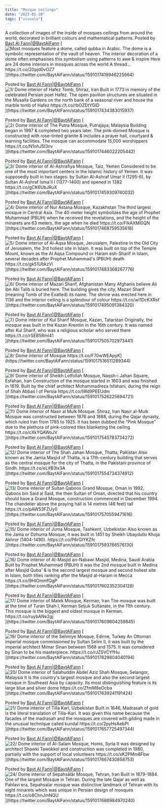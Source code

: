 ```yaml
---
title: "Mosque ceilings"
date: "2023-01-28"
tags: ["visuals"]
---
```

A collection of images of the inside of mosques ceilings from around the world, decorated in brilliant colours and mathematical patterns.<!--more-->
Posted by [Bayt Al Fann|@BaytAlFann](https://twitter.com/BaytAlFann)
[![](../images/generic-baytalfann-FhRt6CrWYAEatZa.jpg "Most mosques feature a dome, called qubba in Arabic. The dome is a symbolic representation of the vault of heaven. The interior decoration of a dome often emphasises this symbolism using patterns to awe &amp; inspire  Here are 24 dome interiors in mosques across the world  A thread… https://t.co/20pjd0vOZ7")](https://twitter.com/BaytAlFann/status/1591017419946225664)

Posted by [Bayt Al Fann|@BaytAlFann](https://twitter.com/BaytAlFann)
[![](../images/generic-baytalfann-FhRt6r1WYAUWoLo.jpg "1/ Dome interior of Hafez Tomb, Shiraz, Iran  Built in 1773 in memory of the celebrated Persian poet Hafez. The open pavilion structures are situated in the Musalla Gardens on the north bank of a seasonal river and house the marble tomb of Hafez https://t.co/rbOZDtYGlD")](https://twitter.com/BaytAlFann/status/1591017434383015937)

Posted by [Bayt Al Fann|@BaytAlFann](https://twitter.com/BaytAlFann)
[![](../images/generic-baytalfann-FhRt7ipXgAA3HT-.jpg "2/ Dome interior of The Putra Mosque, Putrajaya, Malaysia  Building began in 1997 &amp; completed two years later. The pink-domed Mosque is constructed with rose-tinted granite &amp; includes a prayer hall, courtyard &amp; learning facilities. The mosque can accommodate 15,000 worshippers https://t.co/N1nhJ5I3nv")](https://twitter.com/BaytAlFann/status/1591017446022205442)

Posted by [Bayt Al Fann|@BaytAlFann](https://twitter.com/BaytAlFann)
[![](../images/generic-baytalfann-FhRt8NhXkAAuU3U.jpg "3/ Dome interior of Al-Ashrafiya Mosque, Taiz, Yemen   Considered to be one of the most important centers in the Islamic history of Yemen. It was supposedly built in two stages: by Sultan Al-Ashraf Umar II (1295-6), by Sultan Al-Ashraf Isma'il I (1377-1400) and opened in 1382 https://t.co/gCK6UbJRuX")](https://twitter.com/BaytAlFann/status/1591017459309740032)

Posted by [Bayt Al Fann|@BaytAlFann](https://twitter.com/BaytAlFann)
[![](../images/generic-baytalfann-FhRt9AiWQAE6SN8.jpg "4/ Dome interior of Nur Astana Mosque, Kazakhstan  The third largest mosque in Central Asia. The 40-meter height symbolizes the age of Prophet Muhammad (PBUH) when he received the revelations, and the height of the minarets are 63 meters, the age when he died https://t.co/FIkAXMl0QN")](https://twitter.com/BaytAlFann/status/1591017468759535618)

Posted by [Bayt Al Fann|@BaytAlFann](https://twitter.com/BaytAlFann)
[![](../images/generic-baytalfann-FhRt9iNXEAMaJCz.jpg "5/ Dome interior of Al-Aqsa Mosque, Jerusalem, Palestine  In the Old City of Jerusalem, the 3rd holiest site in Islam. It was built on top of the Temple Mount, known as the Al Aqsa Compound or Haram esh-Sharif in Islam, several decades after Prophet Muhammad's (PBUH) death https://t.co/gk51UbkzVi")](https://twitter.com/BaytAlFann/status/1591017483368267776)

Posted by [Bayt Al Fann|@BaytAlFann](https://twitter.com/BaytAlFann)
[![](../images/generic-baytalfann-FhRt-aQXkAIapnD.jpg "6/ Dome interior of Mazari Sharif, Afghanistan  Many Afghanis believe Ali ibn Abi Talib is buried here. The building gives the city, Mazari Sharif (meaning Tomb of the Exalted) its name. The shrine was erected here in 1136 and the interior ceiling is a splendour of colour https://t.co/wI1DcKXRsf")](https://twitter.com/BaytAlFann/status/1591017495091384320)

Posted by [Bayt Al Fann|@BaytAlFann](https://twitter.com/BaytAlFann)
[![](../images/generic-baytalfann-FhRt_DnXoAAIlcx.jpg "7/ Dome interior of Kul Sharif Mosque, Kazan, Tatarstan  Originally, the mosque was built in the Kazan Kremlin in the 16th century. It was named after Kul Sharif, who was a religious scholar who served there https://t.co/rSEB5Rml41")](https://twitter.com/BaytAlFann/status/1591017505702973441)

Posted by [Bayt Al Fann|@BaytAlFann](https://twitter.com/BaytAlFann)
[![](../images/generic-baytalfann-FhRt_qHXEAAvVve.jpg "8/ Dome interior of Mosque https://t.co/F70wWEApyK")](https://twitter.com/BaytAlFann/status/1591017516511289344)

Posted by [Bayt Al Fann|@BaytAlFann](https://twitter.com/BaytAlFann)
[![](../images/generic-baytalfann-FhRuATUXoAAyDyh.jpg "9/ Dome interior of Sheikh Lotfollah Mosque, Naqsh-i Jahan Square, Esfahan, Iran  Construction of the mosque started in 1603 and was finished in 1619. Built by the chief architect Mohammadreza Isfahani, during the reign of Shah Abbas I of Persia https://t.co/IWd9PEEUdm")](https://twitter.com/BaytAlFann/status/1591017526225694721)

Posted by [Bayt Al Fann|@BaytAlFann](https://twitter.com/BaytAlFann)
[![](../images/generic-baytalfann-FhRuBZbXkAEb9Zg.jpg "11/ Dome interior of Nasir al Mulk Mosque. Shiraz, Iran  Nasir al-Mulk Mosque was constructed between 1876 and 1888, during the Qajar dynasty, which ruled Iran from 1785 to 1925. It has been dubbed the “Pink Mosque” due to the plethora of pink-colored tiles blanketing the ceiling https://t.co/cXkYQAWoJV")](https://twitter.com/BaytAlFann/status/1591017545783734272)

Posted by [Bayt Al Fann|@BaytAlFann](https://twitter.com/BaytAlFann)
[![](../images/generic-baytalfann-FhRuCA8XEAAWorB.jpg "12/ Dome interior of The Shah Jahan Mosque, Thatta, Pakistan  Also known as the Jamia Masjid of Thatta, is a 17th-century building that serves as the central mosque for the city of Thatta, in the Pakistani province of Sindh. https://t.co/eLifB3Ix3A")](https://twitter.com/BaytAlFann/status/1591017554734374912)

Posted by [Bayt Al Fann|@BaytAlFann](https://twitter.com/BaytAlFann)
[![](../images/generic-baytalfann-FhRuCfFWIAATOJy.jpg "13/ Dome interior of Sultan Qaboos Grand Mosque, Oman  In 1992, Qaboos bin Said al Said, the then Sultan of Oman, directed that his country should have a Grand Mosque,  construction commenced in December 1994. The chandelier above the praying hall is 14 metres (46 feet) tall https://t.co/pAW53FZUy0")](https://twitter.com/BaytAlFann/status/1591017570559471616)

Posted by [Bayt Al Fann|@BaytAlFann](https://twitter.com/BaytAlFann)
[![](../images/generic-baytalfann-FhRuEFmX0AAdKob.jpg "15/ Dome interior of Juma Mosque, Tashkent, Uzbekistan  Also known as the Jama or Dzhuma Mosque, it was built in 1451 by Sheikh Ubaydullo Khoja Akhror (1404-1490). https://t.co/P6rGIYKZfc")](https://twitter.com/BaytAlFann/status/1591017593766576130)

Posted by [Bayt Al Fann|@BaytAlFann](https://twitter.com/BaytAlFann)
[![](../images/generic-baytalfann-FhRuE0SX0AUkYqL.jpg "16/ Dome interior of Al-Masjid an-Nabawi Masjid, Medina, Saudi Arabia  Built by Prophet Muhammad (PBUH) it was the 2nd mosque built in Medina after Masjid Quba' &amp; is the second largest mosque and second holiest site in Islam, both titles ranking after the Masjid al-Haram in Mecca https://t.co/9HIOmmfQgP")](https://twitter.com/BaytAlFann/status/1591017602352304128)

Posted by [Bayt Al Fann|@BaytAlFann](https://twitter.com/BaytAlFann)
[![](../images/generic-baytalfann-FhRuFSGWQAElnZA.jpg "17/ Dome interior of Malek Mosque, Kerman, Iran  The mosque was built at the time of Turan Shah I, Kerman Seljuk Sultanate, in the 11th century. This mosque is the biggest and oldest mosque in Kerman. https://t.co/ruybANe2gj")](https://twitter.com/BaytAlFann/status/1591017609604259845)

Posted by [Bayt Al Fann|@BaytAlFann](https://twitter.com/BaytAlFann)
[![](../images/generic-baytalfann-FhRuGTnXwAIkxxd.jpg "19/ Dome interior of the Selimiye Mosque, Edirne, Turkey  An Ottoman imperial mosque commissioned by Sultan Selim II, it was built by the imperial architect Mimar Sinan between 1568 and 1575. It was considered by Sinan to be his masterpiece. https://t.co/rJZSVCYfHu")](https://twitter.com/BaytAlFann/status/1591017629804040194)

Posted by [Bayt Al Fann|@BaytAlFann](https://twitter.com/BaytAlFann)
[![](../images/generic-baytalfann-FhRuG64WQAE8XyR.jpg "20/ Dome interior of Salahuddin Abdel Aziz Shah Mosque,  Selangor, Malaysia  It is the country's largest mosque and also the second largest mosque in Southeast Asia by capacity. Its most distinguishing feature is its large blue and silver dome https://t.co/ZfmM8eOcba")](https://twitter.com/BaytAlFann/status/1591017639241191424)

Posted by [Bayt Al Fann|@BaytAlFann](https://twitter.com/BaytAlFann)
[![](../images/generic-baytalfann-FhRuHdWXEAAz-ka.jpg "21/ Dome interior of Tilla Kari, Uzbekistan  Built in 1646, Madrasah of gold is the literal translation of Tilla-Kari. It was given this name because the facades of the madrasah and the mosques are covered with gilding made in the unusual technique called kundal https://t.co/2pyHsAebPt")](https://twitter.com/BaytAlFann/status/1591017657725497344)

Posted by [Bayt Al Fann|@BaytAlFann](https://twitter.com/BaytAlFann)
[![](../images/generic-baytalfann-FhRuIleXgAADD6t.jpg "22/ Dome interior of Al-Salam Mosque, Homs, Syria  It was designed by architect Shawki Tawokkol and construction was completed in 1980, partially with the support of local volunteers https://t.co/xK2PMm8Fbw")](https://twitter.com/BaytAlFann/status/1591017667430858753)

Posted by [Bayt Al Fann|@BaytAlFann](https://twitter.com/BaytAlFann)
[![](../images/generic-baytalfann-FhRuJdLWIAA_YXz.jpg "24/ Dome interior of Sepahsālār Mosque, Tehran, Iran  Built in 1879-1884. One of the largest Mosque in Tehran. During the late Qajar as well as Pahlavi era, Sepahsalar mosque was distinctive landmark of Tehran with its eight minarets which was unique in Persian design of mosques https://t.co/o8ChnJmNQU")](https://twitter.com/BaytAlFann/status/1591017686984970240)

